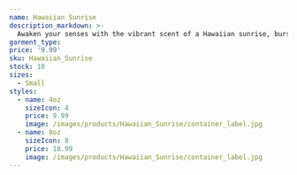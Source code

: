 ```yaml
---
name: Hawaiian Sunrise
description_markdown: >-
  Awaken your senses with the vibrant scent of a Hawaiian sunrise, bursting with tropical fruits and floral notes.
garment_type:
price: '9.99'
sku: Hawaiian_Sunrise
stock: 10
sizes:
  - Small
styles:
  - name: 4oz
    sizeIcon: 4
    price: 9.99
    image: /images/products/Hawaiian_Sunrise/container_label.jpg
  - name: 8oz
    sizeIcon: 8
    price: 18.99
    image: /images/products/Hawaiian_Sunrise/container_label.jpg
---
```


